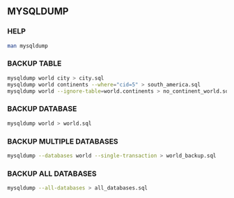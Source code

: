 ## MYSQLDUMP

### HELP
```sh
man mysqldump
```

### BACKUP TABLE
```sh
mysqldump world city > city.sql
mysqldump world continents --where="cid=5" > south_america.sql
mysqldump world --ignore-table=world.continents > no_continent_world.sql
```

### BACKUP DATABASE
```sh
mysqldump world > world.sql
```

### BACKUP MULTIPLE DATABASES
```sh
mysqldump --databases world --single-transaction > world_backup.sql
```

### BACKUP ALL DATABASES
```sh
mysqldump --all-databases > all_databases.sql
```
